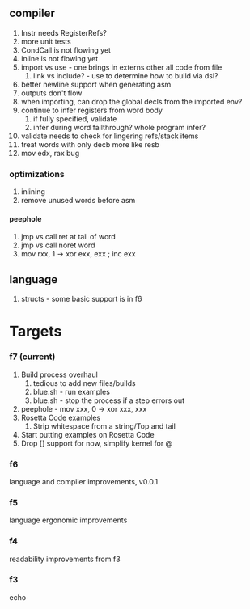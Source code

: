 ## compiler

1. Instr needs RegisterRefs?
1. more unit tests
1. CondCall is not flowing yet
1. inline is not flowing yet
1. import vs use - one brings in externs other all code from file
   1. link vs include? - use to determine how to build via dsl?
1. better newline support when generating asm
1. outputs don't flow
1. when importing, can drop the global decls from the imported env?
1. continue to infer registers from word body
   1. if fully specified, validate
   1. infer during word fallthrough? whole program infer?
1. validate needs to check for lingering refs/stack items
1. treat words with only decb more like resb
1. mov edx, rax bug

### optimizations

1. inlining
1. remove unused words before asm

#### peephole

1. jmp vs call ret at tail of word
1. jmp vs call noret word
1. mov rxx, 1 -> xor exx, exx ; inc exx

## language

1. structs - some basic support is in f6

# Targets

### f7 (current)

1. Build process overhaul
   1. tedious to add new files/builds
   1. blue.sh - run examples
   1. blue.sh - stop the process if a step errors out
1. peephole - mov xxx, 0 -> xor xxx, xxx
1. Rosetta Code examples
   1. Strip whitespace from a string/Top and tail
1. Start putting examples on Rosetta Code
1. Drop [] support for now, simplify kernel for @

### f6

language and compiler improvements, v0.0.1

### f5

language ergonomic improvements

### f4

readability improvements from f3

### f3

echo
